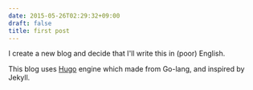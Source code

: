 ```yaml
---
date: 2015-05-26T02:29:32+09:00
draft: false
title: first post
---
```


I create a new blog and decide that I'll write this in (poor) English.

This blog uses [Hugo](http://gohugo.io/) engine which made from Go-lang, and inspired by Jekyll.
